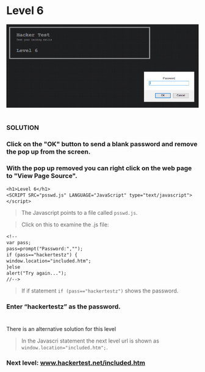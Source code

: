 # Level 6

![Alt text](level6.PNG?raw=true)

#
### SOLUTION
 
### Click on the "OK" button to send a blank password and remove the pop up from the screen.
### With the pop up removed you can right click on the web page to "View Page Source".

	<h1>Level 6</h1>
	<SCRIPT SRC="psswd.js" LANGUAGE="JavaScript" type="text/javascript"></script>

> The Javascript points to a file called `psswd.js`.

> Click on this to examine the .js file:

	<!--
	var pass;
	pass=prompt("Password:","");
	if (pass=="hackertestz") {
	window.location="included.htm";
	}else 
	alert("Try again...");
	//-->

> If if statement `if (pass=="hackertestz")` shows the password.

### Enter “hackertestz” as the password.

#
There is an alternative solution for this level

> In the Javascri statement the next level url is shown as `window.location="included.htm";`.

### Next level: www.hackertest.net/included.htm
